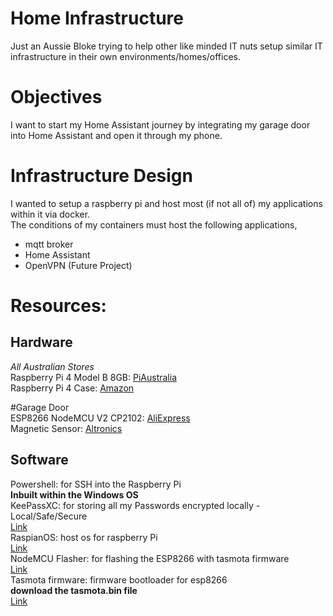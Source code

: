 # Home Infrastructure
Just an Aussie Bloke trying to help other like minded IT nuts setup similar IT infrastructure in their own environments/homes/offices.

# Objectives
I want to start my Home Assistant journey by integrating my garage door into Home Assistant and open it through my phone.

# Infrastructure Design
I wanted to setup a raspberry pi and host most (if not all of) my applications within it via docker.  
The conditions of my containers must host the following applications,  
- mqtt broker
- Home Assistant
- OpenVPN (Future Project)

# Resources:  
## Hardware  
_All Australian Stores_  
Raspberry Pi 4 Model B 8GB: [PiAustralia](https://raspberry.piaustralia.com.au/products/raspberry-pi-starter-kit)  
Raspberry Pi 4 Case:  [Amazon](https://www.amazon.com.au/Smraza-Raspberry-Sinks-USB-C-Supply/dp/B07TTMQ4PH/ref=sr_1_103?crid=37W4RMCLMK2MJ&keywords=raspberry+pi+4+case&qid=1654862391&sprefix=raspberry+pi+4+cas%2Caps%2C247&sr=8-103)

#Garage Door  
ESP8266 NodeMCU V2 CP2102: [AliExpress](https://www.aliexpress.com/item/1005001636634198.html?spm=a2g0o.order_list.0.0.6d9818022rGaHn)  
Magnetic Sensor: [Altronics](https://www.altronics.com.au/p/s5153-spdt-surface-mount-security-magnetic-reed-switch/)  

## Software  
Powershell: for SSH into the Raspberry Pi  
**Inbuilt within the Windows OS**  
KeePassXC: for storing all my Passwords encrypted locally - Local/Safe/Secure  
[Link](https://keepassxc.org/download/#windows)  
RaspianOS: host os for raspberry Pi  
[Link](https://downloads.raspberrypi.org/imager/imager_latest.exe)  
NodeMCU Flasher: for flashing the ESP8266 with tasmota firmware  
[Link](https://github.com/nodemcu/nodemcu-flasher/raw/master/Win64/Release/ESP8266Flasher.exe)  
Tasmota firmware: firmware bootloader for esp8266  
**download the tasmota.bin file**  
[Link](https://ota.tasmota.com/tasmota/release/)  
